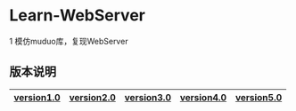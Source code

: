 # Learn-WebServer
1 模仿muduo库，复现WebServer

## 版本说明

| [version1.0](https://github.com/dajinlou/Learn-WebServer/blob/main/old_version_1.0/%E7%96%91%E9%9A%BE%E8%A7%A3%E6%83%91.txt) |  [version2.0](xxx)    |   [version3.0](xxx)   |   [version4.0](xxx)   |   [version5.0](xxx)   |
| :---------------: | :--: | :--: | :--: | :--: |

